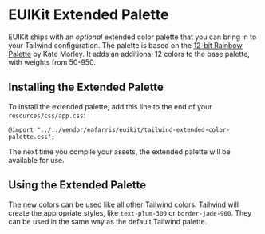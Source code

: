 # EUIKit Extended Palette

EUIKit ships with an _optional_ extended color palette that you can bring in to
your Tailwind configuration. The palette is based on the [12-bit Rainbow
Palette](https://iamkate.com/data/12-bit-rainbow/) by Kate Morley. It adds an
additional 12 colors to the base palette, with weights from 50-950. 

## Installing the Extended Palette

To install the extended palette, add this line to the end of your `resources/css/app.css`:

```
@import "../../vendor/eafarris/euikit/tailwind-extended-color-palette.css";
```

The next time you compile your assets, the extended palette will be available for use.

## Using the Extended Palette

The new colors can be used like all other Tailwind colors. Tailwind will create
the appropriate styles, like `text-plum-300` or `border-jade-900`. They can be
used in the same way as the default Tailwind palette.
